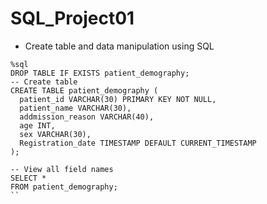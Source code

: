 # SQL_Project01

- Create table and data manipulation using SQL

```
%sql
DROP TABLE IF EXISTS patient_demography;
-- Create table
CREATE TABLE patient_demography (
  patient_id VARCHAR(30) PRIMARY KEY NOT NULL,
  patient_name VARCHAR(30),
  addmission_reason VARCHAR(40),
  age INT,
  sex VARCHAR(30),
  Registration_date TIMESTAMP DEFAULT CURRENT_TIMESTAMP
);
```

```
-- View all field names
SELECT *
FROM patient_demography;
``
